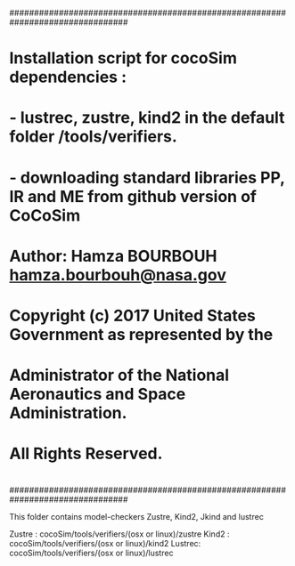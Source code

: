 ################################################################################
#
# Installation script for cocoSim dependencies :
# - lustrec, zustre, kind2 in the default folder /tools/verifiers.
# - downloading standard libraries PP, IR and ME from github version of CoCoSim
#
# Author: Hamza BOURBOUH <hamza.bourbouh@nasa.gov>
#
# Copyright (c) 2017 United States Government as represented by the
# Administrator of the National Aeronautics and Space Administration.
# All Rights Reserved.
#
################################################################################

This folder contains model-checkers Zustre, Kind2, Jkind and lustrec

Zustre : cocoSim/tools/verifiers/(osx or linux)/zustre
Kind2  : cocoSim/tools/verifiers/(osx or linux)/kind2
Lustrec: cocoSim/tools/verifiers/(osx or linux)/lustrec